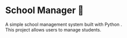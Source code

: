 # School Manager 🏫

A simple school management system built with Python .  
This project allows users to manage students.


